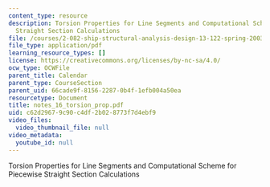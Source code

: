 ```yaml
---
content_type: resource
description: Torsion Properties for Line Segments and Computational Scheme for Piecewise
  Straight Section Calculations
file: /courses/2-082-ship-structural-analysis-design-13-122-spring-2003/c62d29679c90c4df2b028773f7d4ebf9_notes_16_torsion_prop.pdf
file_type: application/pdf
learning_resource_types: []
license: https://creativecommons.org/licenses/by-nc-sa/4.0/
ocw_type: OCWFile
parent_title: Calendar
parent_type: CourseSection
parent_uid: 66cade9f-8156-2287-0b4f-1efb004a50ea
resourcetype: Document
title: notes_16_torsion_prop.pdf
uid: c62d2967-9c90-c4df-2b02-8773f7d4ebf9
video_files:
  video_thumbnail_file: null
video_metadata:
  youtube_id: null
---
```

Torsion Properties for Line Segments and Computational Scheme for Piecewise Straight Section Calculations